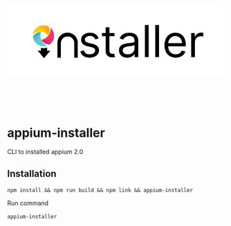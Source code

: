 <h1 align="center">
	<br>
	<img src="assest/AppiumInstaller-Logo.jpg" alt="AppiumWait2">
	<br>
	<br>
	<br>
</h1>

# appium-installer
CLI to installed appium 2.0

## Installation 

````
npm install && npm run build && npm link && appium-installer
````

Run command 

```
appium-installer
```